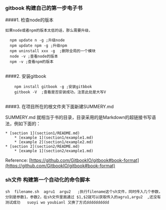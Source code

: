 ### gitbook 构建自己的第一步电子书

####1. 检查node的版本
   

    如果node或者npm的版本太低的话，那么需要升级，

```
  npm update n -g ;升级node
  npm update npm -g ;升级npm
  npm uninstall xxx -g  ;删除全局的一个模块
  node -v ;查看node的版本
  npm -v ;查看npm的版本
  
  ```
  
####2. 安装gitbook

```
	npm install gitbook -g ;安装gitbbok
	gitbook -V  ;查看是否安装成功，注意此处是大写V
	

```

####3. 在项目所在的根文件夹下面新建SUMMERY.md

SUMMERY.md 就相当于书的目录，目录采用的是Markdown的超链接书写语法，例如下面的：

```
* [section 1](section1/README.md)
    * [example 1](section1/example1.md)
    * [example 2](section1/example2.md)
* [section 2](section2/README.md)
    * [example 1](section2/example1.md)

```


Reference:
[https://github.com/GitbookIO/gitbook#book-format](https://github.com/GitbookIO/gitbook#book-format)

### sh文件 构建第一个自动化的命令脚本

```
sh  filename.sh  agru1  argu2   ;执行filename这个sh文件，同时传入几个参数，分别是参数1，参数2，在sh文件里面通过 $1,$2就可以获取传入的agru1,argu2  ,还没有测试成功   suoyi wo youbianl 又换了方式dddddddddd
```

